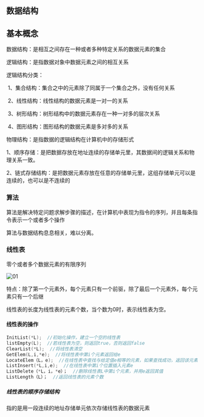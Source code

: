 ## 数据结构

## 基本概念

数据结构：是相互之间存在一种或者多种特定关系的数据元素的集合

逻辑结构：是指数据对象中数据元素之间的相互关系

逻辑结构分类：

​	1、集合结构：集合之中的元素除了同属于一个集合之外，没有任何关系

​	2、线性结构：线性结构的数据元素是一对一的关系

​	3、树形结构：树形结构中的数据元素存在一种一对多的层次关系

​	4、图形结构：图形结构的数据元素是多对多的关系

物理结构：是指数据的逻辑结构在计算机中的存储形式

​	1、顺序存储：是把数据存放在地址连续的存储单元里，其数据间的逻辑关系和物理关系一致。

​	2、链式存储结构：是把数据元素存放在任意的存储单元里，这组存储单元可以是连续的，也可以是不连续的

### 算法

算法是解决特定问题求解步骤的描述，在计算机中表现为指令的序列，并且每条指令表示一个或者多个操作

算法与数据结构息息相关，难以分离。

### 线性表

零个或者多个数据元素的有限序列

![01](C:\Users\tz\Pictures\数据结构\01.png)



特点：除了第一个元素外，每个元素只有一个前驱，除了最后一个元素外，每个元素只有一个后继

线性表的长度为线性表的元素个数，当个数为0时，表示线性表为空。

#### 线性表的操作

```c
InitList(*L);  //初始化操作，建立一个空的线性表
listEmpty(L);  //若线性表为空，则返回true，否则返回false
ClearList(*L);  //将线性表清空
GetElem(L,i,*e);  //将线性表中第i个元素返回给e
LocateElem（L，e);  //在线性表中查找与给定值e相等的元素，如果查找成功，返回该元素在表中序号，否则，返回0表示失败
ListInsert(*L,i,e);  //在线性表中第i个位置插入元素e
ListDelete（*L，i，*e）；  //删除线性表L中第i个元素，并用e返回其值
ListLength（L）；  //返回线性表的元素个数
```

##### 线性表的顺序存储结构

指的是用一段连续的地址存储单元依次存储线性表的数据元素